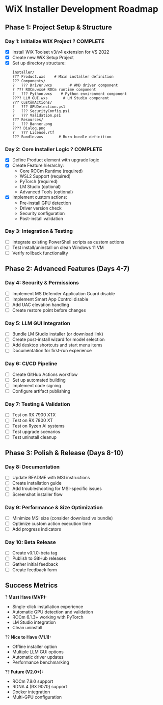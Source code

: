 # WiX Installer Development Roadmap

## Phase 1: Project Setup & Structure

### Day 1: Initialize WiX Project ? COMPLETE
- [x] Install WiX Toolset v3/v4 extension for VS 2022
- [x] Create new WiX Setup Project
- [x] Set up directory structure:
  ```
  installer/
  ??? Product.wxs    # Main installer definition
  ??? Components/
  ?   ??? Driver.wxs        # AMD driver component
  ? ??? ROCm.wxs# ROCm runtime component
  ?   ??? Python.wxs    # Python environment component
  ???? LLM_GUI.wxs       # LM Studio component
  ??? CustomActions/
  ?   ??? GPUDetection.ps1
  ?   ??? SecurityConfig.ps1
  ?   ??? Validation.ps1
  ??? Resources/
  ?   ??? Banner.png
  ???? Dialog.png
  ?   ??? License.rtf
  ??? Bundle.wxs       # Burn bundle definition
  ```

### Day 2: Core Installer Logic ? COMPLETE
- [x] Define Product element with upgrade logic
- [x] Create Feature hierarchy:
  - Core ROCm Runtime (required)
  - WSL2 Support (required)
  - PyTorch (required)
  - LM Studio (optional)
  - Advanced Tools (optional)
- [x] Implement custom actions:
  - Pre-install GPU detection
  - Driver version check
  - Security configuration
  - Post-install validation

### Day 3: Integration & Testing
- [ ] Integrate existing PowerShell scripts as custom actions
- [ ] Test install/uninstall on clean Windows 11 VM
- [ ] Verify rollback functionality

## Phase 2: Advanced Features (Days 4-7)

### Day 4: Security & Permissions
- [ ] Implement MS Defender Application Guard disable
- [ ] Implement Smart App Control disable
- [ ] Add UAC elevation handling
- [ ] Create restore point before changes

### Day 5: LLM GUI Integration
- [ ] Bundle LM Studio installer (or download link)
- [ ] Create post-install wizard for model selection
- [ ] Add desktop shortcuts and start menu items
- [ ] Documentation for first-run experience

### Day 6: CI/CD Pipeline
- [ ] Create GitHub Actions workflow
- [ ] Set up automated building
- [ ] Implement code signing
- [ ] Configure artifact publishing

### Day 7: Testing & Validation
- [ ] Test on RX 7900 XTX
- [ ] Test on RX 7800 XT
- [ ] Test on Ryzen AI systems
- [ ] Test upgrade scenarios
- [ ] Test uninstall cleanup

## Phase 3: Polish & Release (Days 8-10)

### Day 8: Documentation
- [ ] Update README with MSI instructions
- [ ] Create installation guide
- [ ] Add troubleshooting for MSI-specific issues
- [ ] Screenshot installer flow

### Day 9: Performance & Size Optimization
- [ ] Minimize MSI size (consider download vs bundle)
- [ ] Optimize custom action execution time
- [ ] Add progress indicators

### Day 10: Beta Release
- [ ] Create v0.1.0-beta tag
- [ ] Publish to GitHub releases
- [ ] Gather initial feedback
- [ ] Create feedback form

## Success Metrics

? **Must Have (MVP):**
- Single-click installation experience
- Automatic GPU detection and validation
- ROCm 6.1.3+ working with PyTorch
- LM Studio integration
- Clean uninstall

?? **Nice to Have (V1.1):**
- Offline installer option
- Multiple LLM GUI options
- Automatic driver updates
- Performance benchmarking

?? **Future (V2.0+):**
- ROCm 7.9.0 support
- RDNA 4 (RX 9070) support
- Docker integration
- Multi-GPU configuration
